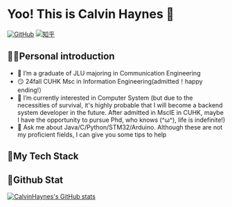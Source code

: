 # Yoo! This is Calvin Haynes 👋

[![GitHub](https://img.shields.io/badge/GitHub-grey?logo=github)](https://github.com/CalvinHaynes)
[![知乎](https://img.shields.io/badge/知乎-white?logo=zhihu)](https://www.zhihu.com/people/calvinhaynes)

## 👨‍🎓Personal introduction

- 🔭 I’m a graduate of JLU majoring in Communication Engineering
- 😏 24fall CUHK Msc in Information Engineering(admitted！happy ending!）
- 🌱 I’m currently interested in Computer System
(but due to the necessities of survival, it's highly probable that I will become a backend system developer in the future.
After admitted in MscIE in CUHK, maybe I have the opportunity to pursue Phd, who knows (^ω^), life is indefinite!)
- 💬 Ask me about Java/C/Python/STM32/Arduino. Although these are not my proficient fields, I can give you some tips to help 

## 🚀My Tech Stack



## 🌟Github Stat

[![CalvinHaynes's GitHub stats](https://github-readme-stats.vercel.app/api?username=calvinhaynes&show_icons=true&theme=nord)](https://github.com/dmaner/github-readme-stats)
